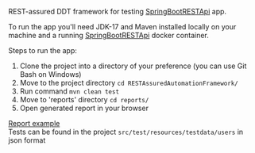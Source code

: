 REST-assured DDT framework for testing [SpringBootRESTApi](https://github.com/kyarmakov/SpringBootRESTApi) app.

To run the app you'll need JDK-17 and Maven installed locally on your machine and a running [SpringBootRESTApi](https://github.com/kyarmakov/SpringBootRESTApi) docker container.

Steps to run the app:
1) Clone the project into a directory of your preference (you can use Git Bash on Windows)
2) Move to the project directory ```cd RESTAssuredAutomationFramework/```
3) Run command ```mvn clean test```
4) Move to 'reports' directory ```cd reports/```
5) Open generated report in your browser

[Report example](https://drive.google.com/file/d/1wAa2hInDuiHyTYOyvvDi07SqEAHng4Xt/view?usp=sharing)
<br/>
Tests can be found in the project ```src/test/resources/testdata/users``` in json format
